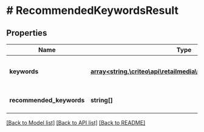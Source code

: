 # # RecommendedKeywordsResult

## Properties

Name | Type | Description | Notes
------------ | ------------- | ------------- | -------------
**keywords** | [**array<string,\criteo\api\retailmedia\preview\Model\Keywords>**](Keywords.md) | Dictionary of keywords to their keyword models | [optional]
**recommended_keywords** | **string[]** | Collection of recommended keywords | [optional]

[[Back to Model list]](../../README.md#models) [[Back to API list]](../../README.md#endpoints) [[Back to README]](../../README.md)
